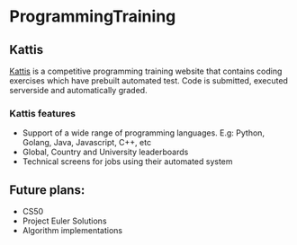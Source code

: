 # ProgrammingTraining

## Kattis
[Kattis](www.katis.com) is a competitive programming training website that contains coding exercises which have prebuilt automated test.
Code is submitted, executed serverside and automatically graded.

### Kattis features
* Support of a wide range of programming languages. E.g: Python, Golang, Java, Javascript, C++, etc
* Global, Country and University leaderboards
* Technical screens for jobs using their automated system

## Future plans:
* CS50
* Project Euler Solutions
* Algorithm implementations
